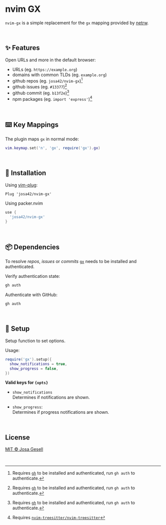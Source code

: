 # nvim GX

`nvim-gx` is a simple replacement for the `gx` mapping provided by
[netrw](https://github.com/neovim/neovim/blob/ea2658e1f7a0791f7bf5b1da2417ea0c618121fc/runtime/autoload/netrw.vim#L5255).

<br>

## ✨ Features

Open URLs and more in the default browser:

- URLs (eg. `https://example.org`)
- domains with common TLDs (eg. `example.org`)
- github repos (eg. `josa42/nvim-gx`)[^1]
- github issues (eg. `#13377`)[^1]
- github commit (eg. `b13f2e`)[^1]
- npm packages (eg. `import 'express'`)[^2]
<br>

## ⌨️ Key Mappings

The plugin maps `gx` in normal mode:

```lua
vim.keymap.set('n', 'gx', require('gx').gx)
```

<br>

## 🚛 Installation

Using [vim-plug](https://github.com/junegunn/vim-plug):

```vim
Plug 'josa42/nvim-gx'
```

Using packer.nvim

```lua
use {
  'josa42/nvim-gx'
}
```

<br>

## 📦 Dependencies

To resolve _repos_, _issues_ or _commits_ [`gx`](https://cli.github.com/) needs
to be installed and authenticated.

Verify authentication state:
```sh
gh auth
```

Authenticate with GitHub:
```sh
gh auth
```

<br>

## 🔧 Setup

Setup function to set options.

Usage:

```lua
require('gx').setup({
  show_notifications = true,
  show_progress = false,
})
```

**Valid keys for `{opts}`**

- `show_notifications`  
 Determines if notifications are shown.

- `show_progress`:  
  Determines if progress notifications are shown.

<br>

## License

[MIT © Josa Gesell](LICENSE)

<br>

[^1]: Requires [`gh`](https://cli.github.com/) to be installed and authenticated, run `gh auth` to authenticate.
[^2]: Requires [`nvim-treesitter/nvim-treesitter`](https://github.com/nvim-treesitter/nvim-treesitter)
